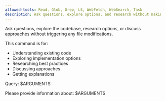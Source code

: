 ```yaml
---
allowed-tools: Read, Glob, Grep, LS, WebFetch, WebSearch, Task
description: Ask questions, explore options, and research without making any file changes
---
```


Ask questions, explore the codebase, research options, or discuss approaches without triggering any file modifications.

This command is for:
- Understanding existing code
- Exploring implementation options
- Researching best practices
- Discussing approaches
- Getting explanations

Query: $ARGUMENTS

Please provide information about: $ARGUMENTS